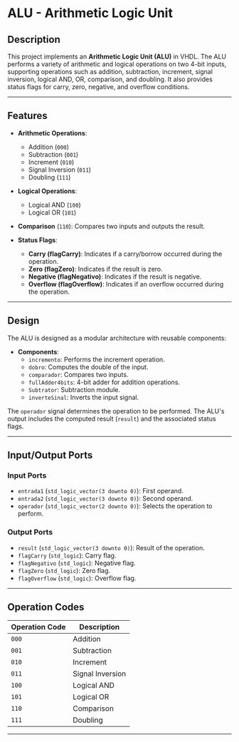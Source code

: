 # ALU - Arithmetic Logic Unit

## Description

This project implements an **Arithmetic Logic Unit (ALU)** in VHDL. The ALU performs a variety of arithmetic and logical operations on two 4-bit inputs, supporting operations such as addition, subtraction, increment, signal inversion, logical AND, OR, comparison, and doubling. It also provides status flags for carry, zero, negative, and overflow conditions.

---

## Features

- **Arithmetic Operations**:
  - Addition (`000`)
  - Subtraction (`001`)
  - Increment (`010`)
  - Signal Inversion (`011`)
  - Doubling (`111`)

- **Logical Operations**:
  - Logical AND (`100`)
  - Logical OR (`101`)

- **Comparison** (`110`): Compares two inputs and outputs the result.

- **Status Flags**:
  - **Carry (flagCarry)**: Indicates if a carry/borrow occurred during the operation.
  - **Zero (flagZero)**: Indicates if the result is zero.
  - **Negative (flagNegativo)**: Indicates if the result is negative.
  - **Overflow (flagOverflow)**: Indicates if an overflow occurred during the operation.

---

## Design

The ALU is designed as a modular architecture with reusable components:
- **Components**:
  - `incremento`: Performs the increment operation.
  - `dobro`: Computes the double of the input.
  - `comparador`: Compares two inputs.
  - `fullAdder4bits`: 4-bit adder for addition operations.
  - `Subtrator`: Subtraction module.
  - `inverteSinal`: Inverts the input signal.

The `operador` signal determines the operation to be performed. The ALU's output includes the computed result (`result`) and the associated status flags.

---

## Input/Output Ports

### Input Ports
- `entrada1` (`std_logic_vector(3 downto 0)`): First operand.
- `entrada2` (`std_logic_vector(3 downto 0)`): Second operand.
- `operador` (`std_logic_vector(2 downto 0)`): Selects the operation to perform.

### Output Ports
- `result` (`std_logic_vector(3 downto 0)`): Result of the operation.
- `flagCarry` (`std_logic`): Carry flag.
- `flagNegativo` (`std_logic`): Negative flag.
- `flagZero` (`std_logic`): Zero flag.
- `flagOverflow` (`std_logic`): Overflow flag.

---

## Operation Codes

| Operation Code | Description        |
|----------------|--------------------|
| `000`          | Addition           |
| `001`          | Subtraction        |
| `010`          | Increment          |
| `011`          | Signal Inversion   |
| `100`          | Logical AND        |
| `101`          | Logical OR         |
| `110`          | Comparison         |
| `111`          | Doubling           |

---

